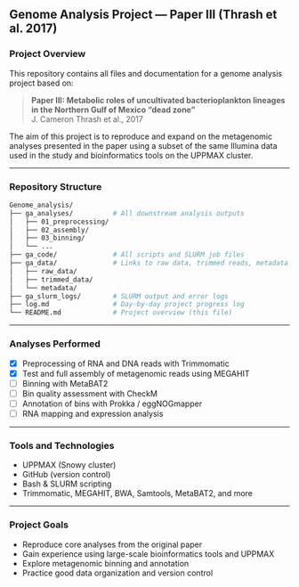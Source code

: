 ## Genome Analysis Project — Paper III (Thrash et al. 2017)

### Project Overview

This repository contains all files and documentation for a genome analysis project based on:

> **Paper III: Metabolic roles of uncultivated bacterioplankton lineages in the Northern Gulf of Mexico “dead zone”**  
> J. Cameron Thrash et al., 2017

The aim of this project is to reproduce and expand on the metagenomic analyses presented in the paper using a subset of the same Illumina data used in the study and bioinformatics tools on the UPPMAX cluster.

---

### Repository Structure

``` bash
Genome_analysis/
├── ga_analyses/          # All downstream analysis outputs
│   ├── 01_preprocessing/
│   ├── 02_assembly/
│   ├── 03_binning/
│   └── ...
├── ga_code/              # All scripts and SLURM job files
├── ga_data/              # Links to raw data, trimmed reads, metadata
│   ├── raw_data/
│   ├── trimmed_data/
│   └── metadata/
├── ga_slurm_logs/        # SLURM output and error logs
├── log.md                # Day-by-day project progress log
└── README.md             # Project overview (this file)
```



---

### Analyses Performed

- [x] Preprocessing of RNA and DNA reads with Trimmomatic
- [x] Test and full assembly of metagenomic reads using MEGAHIT
- [ ] Binning with MetaBAT2
- [ ] Bin quality assessment with CheckM
- [ ] Annotation of bins with Prokka / eggNOGmapper
- [ ] RNA mapping and expression analysis

---

### Tools and Technologies

- UPPMAX (Snowy cluster)
- GitHub (version control)
- Bash & SLURM scripting
- Trimmomatic, MEGAHIT, BWA, Samtools, MetaBAT2, and more

---

### Project Goals

- Reproduce core analyses from the original paper
- Gain experience using large-scale bioinformatics tools and UPPMAX
- Explore metagenomic binning and annotation
- Practice good data organization and version control
